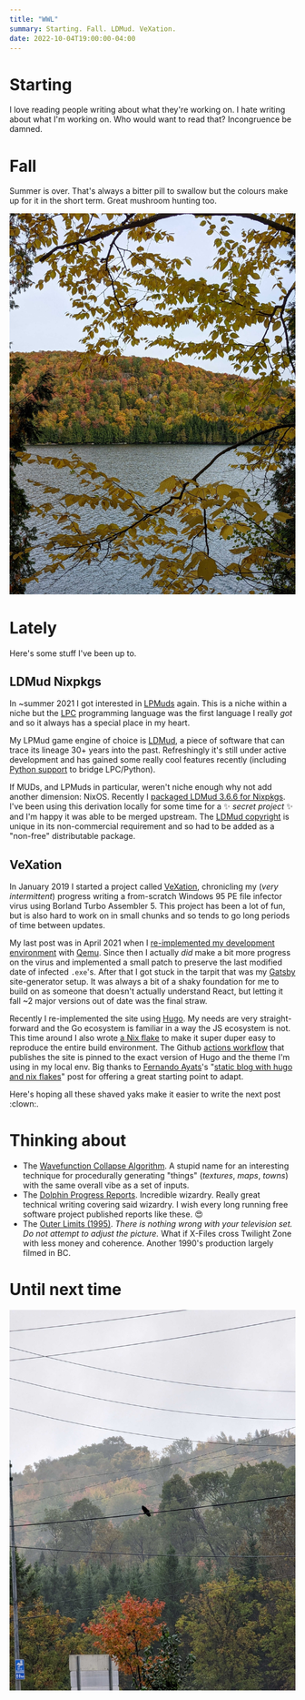 ```yaml
---
title: "WWL"
summary: Starting. Fall. LDMud. VeXation.
date: 2022-10-04T19:00:00-04:00
---
```


# Starting

I love reading people writing about what they're working on. I hate writing
about what I'm working on. Who would want to read that? Incongruence be damned.

# Fall

Summer is over. That's always a bitter pill to swallow but the colours make up
for it in the short term. Great mushroom hunting too.

![Colours](./colours.jpg)

# Lately

Here's some stuff I've been up to.

## LDMud Nixpkgs

In ~summer 2021 I got interested in [LPMuds] again. This is a niche within
a niche but the [LPC] programming language was the first language I really _got_
and so it always has a special place in my heart.

My LPMud game engine of choice is [LDMud], a piece of software that can trace
its lineage 30+ years into the past. Refreshingly it's still under active
development and has gained some really cool features recently (including
[Python support][ldmud-py] to bridge LPC/Python).

If MUDs, and LPMuds in particular, weren't niche enough why not add another
dimension: NixOS. Recently I [packaged LDMud 3.6.6 for Nixpkgs][ldmud-nix]. I've
been using this derivation locally for some time for a :sparkles: _secret
project_ :sparkles: and I'm happy it was able to be merged upstream. The [LDMud
copyright] is unique in its non-commercial requirement and so had to be added as
a "non-free" distributable package.

[LPMuds]: https://en.wikipedia.org/wiki/LPMud
[LPC]: https://mud.fandom.com/wiki/LPC
[ldmud]: http://ldmud.eu/
[ldmud-py]: https://github.com/ldmud/ldmud/blob/master/doc/concepts/python
[ldmud-nix]: https://github.com/NixOS/nixpkgs/pull/190682
[LDmud copyright]: https://github.com/ldmud/ldmud/blob/64b3588a13fb0c761da62d6deb56dfa380b03c6f/COPYRIGHT#L10-L14

## VeXation

In January 2019 I started a project called [VeXation], chronicling
my (_very intermittent_) progress writing a from-scratch Windows 95 PE file
infector virus using Borland Turbo Assembler 5. This project has been a lot of
fun, but is also hard to work on in small chunks and so tends to go long periods
of time between updates.

My last post was in April 2021 when I [re-implemented my development
environment][vexation-qemu] with [Qemu]. Since then I actually _did_
make a bit more progress on the virus and implemented a small patch to preserve
the last modified date of infected `.exe`'s. After that I got stuck in the
tarpit that was my [Gatsby] site-generator setup. It was always a bit of a shaky
foundation for me to build on as someone that doesn't actually understand React,
but letting it fall ~2 major versions out of date was the final straw.

Recently I re-implemented the site using [Hugo]. My needs are very
straight-forward and the Go ecosystem is familiar in a way the JS ecosystem is
not. This time around I also wrote [a Nix flake][vexation-flake] to make it
super duper easy to reproduce the entire build environment. The Github [actions
workflow] that publishes the site is pinned to the exact version of Hugo and the
theme I'm using in my local env. Big thanks to [Fernando Ayats]'s "[static blog
with hugo and nix flakes]" post for offering a great starting point to adapt.

Here's hoping all these shaved yaks make it easier to write the next post
:clown:.

[VeXation]: https://log.vexation.ca
[qemu]: https://www.qemu.org/
[vexation-qemu]: https://log.vexation.ca/2021/04/switching-to-qemu/
[Gatsby]: https://www.gatsbyjs.com/
[Hugo]: https://gohugo.io/
[vexation-flake]: https://github.com/cpu/vexation/blob/main/site/flake.nix
[actions workflow]: https://github.com/cpu/vexation/blob/main/.github/workflows/deploy.yml
[Fernando Ayats]: https://ayats.org/about/
[static blog with hugo and nix flakes]: https://ayats.org/blog/flake-blog/

# Thinking about

* The [Wavefunction Collapse Algorithm]. A stupid name for an interesting
  technique for procedurally generating "things" (_textures_, _maps_, _towns_)
  with the same overall vibe as a set of inputs.
* The [Dolphin Progress Reports]. Incredible wizardry. Really great technical
  writing covering said wizardry. I wish every long running free software
  project published reports like these. :heart_eyes:
* The [Outer Limits (1995)][outer limits]. _There is nothing wrong with your
  television set. Do not attempt to adjust the picture._ What if X-Files cross
  Twilight Zone with less money and coherence. Another 1990's production largely
  filmed in BC.

[Wavefunction Collapse Algorithm]: https://robertheaton.com/2018/12/17/wavefunction-collapse-algorithm/
[Dolphin Progress Reports]: https://dolphin-emu.org/blog/
[outer limits]: https://en.wikipedia.org/wiki/The_Outer_Limits_(1995_TV_series)

# Until next time

![crow](crow.jpg)
